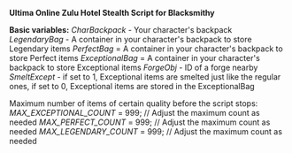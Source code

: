 **Ultima Online Zulu Hotel Stealth Script for Blacksmithy**

    
**Basic variables:**
_CharBackpack_ - Your character's backpack
_LegendaryBag_ - A container in your character's backpack to store Legendary items
_PerfectBag_ = A container in your character's backpack to store Perfect items
_ExceptionalBag_ = A container in your character's backpack to store Exceptional items
_ForgeObj_ - ID of a forge nearby
_SmeltExcept_ - if set to 1, Exceptional items are smelted just like the regular ones, if set to 0, Exceptional items are stored in the ExceptionalBag

Maximum number of items of certain quality before the script stops:
_MAX_EXCEPTIONAL_COUNT_ = 999;  // Adjust the maximum count as needed
_MAX_PERFECT_COUNT_ = 999;      // Adjust the maximum count as needed
_MAX_LEGENDARY_COUNT_ = 999;    // Adjust the maximum count as needed
